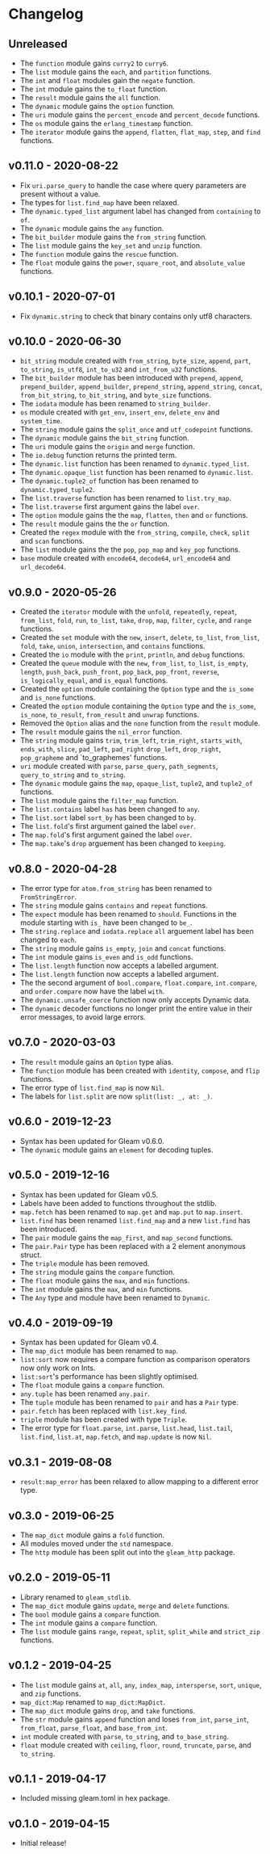 # Changelog

## Unreleased

- The `function` module gains `curry2` to `curry6`.
- The `list` module gains the `each`, and `partition` functions.
- The `int` and `float` modules gain the `negate` function.
- The `int` module gains the `to_float` function.
- The `result` module gains the `all` function.
- The `dynamic` module gains the `option` function.
- The `uri` module gains the `percent_encode` and `percent_decode` functions.
- The `os` module gains the `erlang_timestamp` function.
- The `iterator` module gains the `append`, `flatten`, `flat_map`, `step`,
  and `find` functions.

## v0.11.0 - 2020-08-22

- Fix `uri.parse_query` to handle the case where query parameters are present
  without a value.
- The types for `list.find_map` have been relaxed.
- The `dynamic.typed_list` argument label has changed from `containing` to
  `of`.
- The `dynamic` module gains the `any` function.
- The `bit_builder` module gains the `from_string` function.
- The `list` module gains the `key_set` and `unzip` function.
- The `function` module gains the `rescue` function.
- The `float` module gains the `power`, `square_root`, and `absolute_value`
  functions.

## v0.10.1 - 2020-07-01

- Fix `dynamic.string` to check that binary contains only utf8 characters.

## v0.10.0 - 2020-06-30

- `bit_string` module created with `from_string`, `byte_size`, `append`,
  `part`, `to_string`, `is_utf8`, `int_to_u32` and `int_from_u32` functions.
- The `bit_builder` module has been introduced with `prepend`, `append`,
  `prepend_builder`, `append_builder`, `prepend_string`, `append_string`,
  `concat`, `from_bit_string`, `to_bit_string`, and `byte_size` functions.
- The `iodata` module has been renamed to `string_builder`.
- `os` module created with `get_env`, `insert_env`, `delete_env` and
  `system_time`.
- The `string` module gains the `split_once` and `utf_codepoint` functions.
- The `dynamic` module gains the `bit_string` function.
- The `uri` module gains the `origin` and `merge` function.
- The `io.debug` function returns the printed term.
- The `dynamic.list` function has been renamed to `dynamic.typed_list`.
- The `dynamic.opaque_list` function has been renamed to `dynamic.list`.
- The `dynamic.tuple2_of` function has been renamed to `dynamic.typed_tuple2`.
- The `list.traverse` function has been renamed to `list.try_map`.
- The `list.traverse` first argument gains the label `over`.
- The `option` module gains the the `map`, `flatten`, `then` and `or`
  functions.
- The `result` module gains the the `or` function.
- Created the `regex` module with the `from_string`, `compile`, `check`,
  `split` and `scan` functions.
- The `list` module gains the the `pop`, `pop_map` and `key_pop` functions.
- `base` module created with `encode64`, `decode64`, `url_encode64` and
  `url_decode64`.

## v0.9.0 - 2020-05-26

- Created the `iterator` module with the `unfold`, `repeatedly`, `repeat`,
  `from_list`, `fold`, `run`, `to_list`, `take`, `drop`, `map`, `filter`,
  `cycle`, and `range` functions.
- Created the `set` module with the `new`, `insert`, `delete`, `to_list`,
  `from_list`, `fold`, `take`, `union`, `intersection`, and `contains`
  functions.
- Created the `io` module with the `print`, `println`, and `debug` functions.
- Created the `queue` module with the `new`, `from_list`, `to_list`,
  `is_empty`, `length`, `push_back`, `push_front`, `pop_back`, `pop_front`,
  `reverse`, `is_logically_equal`, and `is_equal` functions.
- Created the `option` module containing the `Option` type and the `is_some`
  and `is_none` functions.
- Created the `option` module containing the `Option` type and the `is_some`,
  `is_none`, `to_result`, `from_result` and `unwrap` functions.
- Removed the `Option` alias and the `none` function from the `result` module.
- The `result` module gains the `nil_error` function.
- The `string` module gains `trim`, `trim_left`, `trim_right`, `starts_with`,
  `ends_with`, `slice`, `pad_left`, `pad_right` `drop_left`, `drop_right`,
  `pop_grapheme` and `to_graphemes' functions.
- `uri` module created with `parse`, `parse_query`, `path_segments`,
  `query_to_string` and `to_string`.
- The `dynamic` module gains the `map`, `opaque_list`, `tuple2`, and
  `tuple2_of` functions.
- The `list` module gains the `filter_map` function.
- The `list.contains` label `has` has been changed to `any`.
- The `list.sort` label `sort_by` has been changed to `by`.
- The `list.fold`'s first argument gained the label `over`.
- The `map.fold`'s first argument gained the label `over`.
- The `map.take`'s `drop` arguement has been changed to `keeping`.

## v0.8.0 - 2020-04-28

- The error type for `atom.from_string` has been renamed to `FromStringError`.
- The `string` module gains `contains` and `repeat` functions.
- The `expect` module has been renamed to `should`. Functions in the module
  starting with `is_` have been changed to `be_`.
- The `string.replace` and `iodata.replace` `all` arguement label has been
  changed to `each`.
- The `string` module gains `is_empty`, `join` and `concat` functions.
- The `int` module gains `is_even` and `is_odd` functions.
- The `list.length` function now accepts a labelled argument.
- The `list.length` function now accepts a labelled argument.
- The the second argument of `bool.compare`, `float.compare`, `int.compare`,
  and `order.compare` now have the label `with`.
- The `dynamic.unsafe_coerce` function now only accepts Dynamic data.
- The `dynamic` decoder functions no longer print the entire value in their
  error messages, to avoid large errors.

## v0.7.0 - 2020-03-03

- The `result` module gains an `Option` type alias.
- The `function` module has been created with `identity`, `compose`, and
  `flip` functions.
- The error type of `list.find_map` is now `Nil`.
- The labels for `list.split` are now `split(list: _, at: _)`.

## v0.6.0 - 2019-12-23

- Syntax has been updated for Gleam v0.6.0.
- The `dynamic` module gains an `element` for decoding tuples.

## v0.5.0 - 2019-12-16

- Syntax has been updated for Gleam v0.5.
- Labels have been added to functions throughout the stdlib.
- `map.fetch` has been renamed to `map.get` and `map.put` to `map.insert`.
- `list.find` has been renamed `list.find_map` and a new `list.find` has been
  introduced.
- The `pair` module gains the `map_first`, and `map_second` functions.
- The `pair.Pair` type has been replaced with a 2 element anonymous struct.
- The `triple` module has been removed.
- The `string` module gains the `compare` function.
- The `float` module gains the `max`, and `min` functions.
- The `int` module gains the `max`, and `min` functions.
- The `Any` type and module have been renamed to `Dynamic`.

## v0.4.0 - 2019-09-19

- Syntax has been updated for Gleam v0.4.
- The `map_dict` module has been renamed to `map`.
- `list:sort` now requires a compare function as comparison operators
  now only work on Ints.
- `list:sort`'s performance has been slightly optimised.
- The `float` module gains a `compare` function.
- `any.tuple` has been renamed `any.pair`.
- The `tuple` module has been renamed to `pair` and has a `Pair` type.
- `pair.fetch` has been replaced with `list.key_find`.
- `triple` module has been created with type `Triple`.
- The error type for `float.parse`, `int.parse`, `list.head`, `list.tail`,
  `list.find`, `list.at`, `map.fetch`, and `map.update` is now `Nil`.

## v0.3.1 - 2019-08-08

- `result:map_error` has been relaxed to allow mapping to a different error
  type.

## v0.3.0 - 2019-06-25

- The `map_dict` module gains a `fold` function.
- All modules moved under the `std` namespace.
- The `http` module has been split out into the `gleam_http` package.

## v0.2.0 - 2019-05-11

- Library renamed to `gleam_stdlib`.
- The `map_dict` module gains `update`, `merge` and `delete` functions.
- The `bool` module gains a `compare` function.
- The `int` module gains a `compare` function.
- The `list` module gains `range`, `repeat`, `split`, `split_while` and
  `strict_zip` functions.

## v0.1.2 - 2019-04-25

- The `list` module gains `at`, `all`, `any`, `index_map`, `intersperse`,
  `sort`, `unique`, and `zip` functions.
- `map_dict:Map` renamed to `map_dict:MapDict`.
- The `map_dict` module gains `drop`, and `take` functions.
- The `str` module gains `append` function and loses `from_int`, `parse_int`,
  `from_float`, `parse_float`, and `base_from_int`.
- `int` module created with `parse`, `to_string`, and `to_base_string`.
- `float` module created with `ceiling`, `floor`, `round`, `truncate`,
  `parse`, and `to_string`.

## v0.1.1 - 2019-04-17

- Included missing gleam.toml in hex package.

## v0.1.0 - 2019-04-15

- Initial release!
